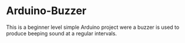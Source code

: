 # Arduino-Buzzer
This is a beginner level simple Arduino project were a buzzer is used to produce beeping sound at a regular intervals.

